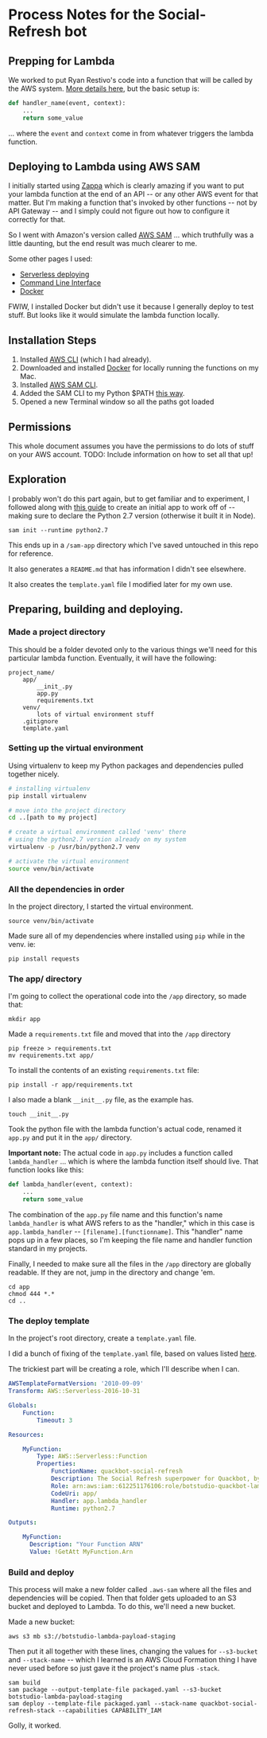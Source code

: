 # Process Notes for the Social-Refresh bot


## Prepping for Lambda

We worked to put Ryan Restivo's code into a function that will be called by the AWS system. [More details here](https://docs.aws.amazon.com/lambda/latest/dg/python-programming-model-handler-types.html), but the basic setup is:

```python
def handler_name(event, context): 
    ...
    return some_value
``` 

... where the `event` and `context` come in from whatever triggers the lambda function.

## Deploying to Lambda using AWS SAM

I initially started using [Zappa](https://github.com/Miserlou/Zappa) which is clearly amazing if you want to put your lambda function at the end of an API -- or any other AWS event for that matter. But I'm making a function that's invoked by other functions -- not by API Gateway -- and I simply could not figure out how to configure it correctly for that.

So I went with Amazon's version called [AWS SAM](https://docs.aws.amazon.com/serverless-application-model/latest/developerguide/serverless-sam-cli-using-build.html) ... which truthfully was a little daunting, but the end result was much clearer to me.

Some other pages I used: 

- [Serverless deploying](https://docs.aws.amazon.com/serverless-application-model/latest/developerguide/serverless-deploying.html)
- [Command Line Interface](https://docs.aws.amazon.com/serverless-application-model/latest/developerguide/serverless-sam-reference.html#serverless-sam-cli)
- [Docker](https://docs.aws.amazon.com/serverless-application-model/latest/developerguide/serverless-sam-cli-install.html)

FWIW, I installed Docker but didn't use it because I generally deploy to test stuff. But looks like it would simulate the lambda function locally.

## Installation Steps

1. Installed [AWS CLI](https://docs.aws.amazon.com/cli/latest/userguide/install-macos.html#awscli-install-osx-pip) (which I had already).
1. Downloaded and installed [Docker](https://hub.docker.com/editions/community/docker-ce-desktop-mac) for locally running the functions on my Mac.
1. Installed [AWS SAM CLI](https://docs.aws.amazon.com/serverless-application-model/latest/developerguide/serverless-sam-cli-install.html).
1. Added the SAM CLI to my Python $PATH [this way](https://www.architectryan.com/2012/10/02/add-to-the-path-on-mac-os-x-mountain-lion/).
1. Opened a new Terminal window so all the paths got loaded


## Permissions 

This whole document assumes you have the permissions to do lots of stuff on your AWS account. TODO: Include information on how to set all that up!

## Exploration

I probably won't do this part again, but to get familiar and to experiment, I followed along with [this guide](https://docs.aws.amazon.com/serverless-application-model/latest/developerguide/serverless-sam-reference.html#serverless-sam-cli) to create an initial app to work off of -- making sure to declare the Python 2.7 version (otherwise it built it in Node).

```
sam init --runtime python2.7
```

This ends up in a `/sam-app` directory which I've saved untouched in this repo for reference.

It also generates a `README.md` that has information I didn't see elsewhere.

It also creates the `template.yaml` file I modified later for my own use.


## Preparing, building and deploying.

### Made a project directory

This should be a folder devoted only to the various things we'll need for this particular lambda function. Eventually, it will have the following:

```
project_name/
    app/
        __init_.py
        app.py
        requirements.txt
    venv/
        lots of virtual environment stuff
    .gitignore
    template.yaml
```

### Setting up the virtual environment

Using virtualenv to keep my Python packages and dependencies pulled together nicely.

```bash
# installing virtualenv
pip install virtualenv

# move into the project directory
cd ..[path to my project]

# create a virtual environment called 'venv' there
# using the python2.7 version already on my system
virtualenv -p /usr/bin/python2.7 venv

# activate the virtual environment
source venv/bin/activate
```

### All the dependencies in order

In the project directory, I started the virtual environment.

```
source venv/bin/activate
```

Made sure all of my dependencies where installed using `pip` while in the venv. ie: 

```
pip install requests
```

### The app/ directory

I'm going to collect the operational code into the `/app` directory, so made that:

```
mkdir app
```

Made a `requirements.txt` file and moved that into the `/app` directory

```
pip freeze > requirements.txt
mv requirements.txt app/
```

To install the contents of an existing `requirements.txt` file: 

```
pip install -r app/requirements.txt 
```

I also made a blank `__init__.py` file, as the example has.

```
touch __init__.py
```

Took the python file with the lambda function's actual code, renamed it `app.py` and put it in the `app/` directory.

**Important note:** The actual code in `app.py` includes a function called `lambda_handler` ... which is where the lambda function itself should live. That function looks like this:

```python
def lambda_handler(event, context): 
    ...
    return some_value
``` 

The combination of the `app.py` file name and this function's name `lambda_handler` is what AWS refers to as the "handler," which in this case is `app.lambda_handler` --  `[filename].[functionname]`. This "handler" name pops up in a few places, so I'm keeping the file name and handler function standard in my projects.

Finally, I needed to make sure all the files in the `/app` directory are globally readable. If they are not, jump in the directory and change 'em. 

```
cd app
chmod 444 *.*
cd ..
```

### The deploy template

In the project's root directory, create a `template.yaml` file.

I did a bunch of fixing of the `template.yaml` file, based on values listed [here](https://github.com/awslabs/serverless-application-model/blob/master/versions/2016-10-31.md).

The trickiest part will be creating a role, which I'll describe when I can.

```yaml
AWSTemplateFormatVersion: '2010-09-09'
Transform: AWS::Serverless-2016-10-31

Globals:
    Function:
        Timeout: 3

Resources:

    MyFunction:
        Type: AWS::Serverless::Function
        Properties:
            FunctionName: quackbot-social-refresh
            Description: The Social Refresh superpower for Quackbot, by Ryan Restivo
            Role: arn:aws:iam::612251176106:role/botstudio-quackbot-lambda-execution
            CodeUri: app/
            Handler: app.lambda_handler
            Runtime: python2.7

Outputs:

    MyFunction:
      Description: "Your Function ARN"
      Value: !GetAtt MyFunction.Arn
```

### Build and deploy

This process will make a new folder called `.aws-sam` where all the files and dependencies will be copied. Then that folder gets uploaded to an S3 bucket and deployed to Lambda. To do this, we'll need a new bucket.

Made a new bucket:

```
aws s3 mb s3://botstudio-lambda-payload-staging
```

Then put it all together with these lines, changing the values for `--s3-bucket` and `--stack-name` -- which I learned is an AWS Cloud Formation thing I have never used before so just gave it the project's name plus `-stack`.

```
sam build
sam package --output-template-file packaged.yaml --s3-bucket botstudio-lambda-payload-staging
sam deploy --template-file packaged.yaml --stack-name quackbot-social-refresh-stack --capabilities CAPABILITY_IAM
```

Golly, it worked. 



